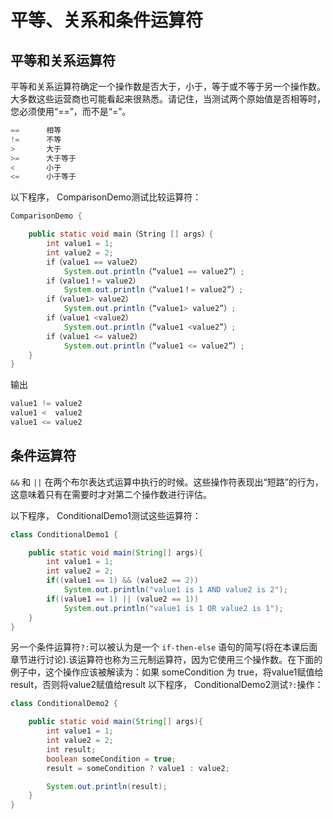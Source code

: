 # 平等、关系和条件运算符

## 平等和关系运算符
平等和关系运算符确定一个操作数是否大于，小于，等于或不等于另一个操作数。大多数这些运营商也可能看起来很熟悉。请记住，当测试两个原始值是否相等时，您必须使用“==”，而不是“=”。

```java
==      相等
!=      不等
>       大于
>=      大于等于
<       小于
<=      小于等于
```

以下程序， ComparisonDemo测试比较运算符：

```java
ComparisonDemo {

    public static void main（String [] args）{
        int value1 = 1;
        int value2 = 2;
        if（value1 == value2）
            System.out.println（“value1 == value2”）;
        if（value1！= value2）
            System.out.println（“value1！= value2”）;
        if（value1> value2）
            System.out.println（“value1> value2”）;
        if（value1 <value2）
            System.out.println（“value1 <value2”）;
        if（value1 <= value2）
            System.out.println（“value1 <= value2”）;
    }
}
```

输出
```java
value1 != value2
value1 <  value2
value1 <= value2
```


## 条件运算符

`&&` 和 `||` 在两个布尔表达式运算中执行的时候。这些操作符表现出“短路”的行为，这意味着只有在需要时才对第二个操作数进行评估。

以下程序， ConditionalDemo1测试这些运算符：

```java
class ConditionalDemo1 {

    public static void main(String[] args){
        int value1 = 1;
        int value2 = 2;
        if((value1 == 1) && (value2 == 2))
            System.out.println("value1 is 1 AND value2 is 2");
        if((value1 == 1) || (value2 == 1))
            System.out.println("value1 is 1 OR value2 is 1");
    }
}
```

另一个条件运算符`?:`可以被认为是一个 `if-then-else` 语句的简写(将在本课后面章节进行讨论).该运算符也称为三元制运算符，因为它使用三个操作数。在下面的例子中，这个操作应该被解读为：如果 someCondition 为 true，将value1赋值给result，否则将value2赋值给result
以下程序， ConditionalDemo2测试`?:`操作：

```java
class ConditionalDemo2 {

    public static void main(String[] args){
        int value1 = 1;
        int value2 = 2;
        int result;
        boolean someCondition = true;
        result = someCondition ? value1 : value2;

        System.out.println(result);
    }
}
```